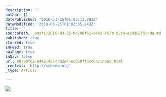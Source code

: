 ```yaml
---
description: ''
author: []
datePublished: '2016-03-25T01:03:13.781Z'
dateModified: '2016-03-25T01:02:35.243Z'
title: ''
sourcePath: _posts/2016-03-25-bd798f61-e442-467e-b2e4-ec0307f5cc0a.md
published: true
starred: true
inFeed: true
hasPage: true
inNav: false
url: bd798f61-e442-467e-b2e4-ec0307f5cc0a/index.html
_context: 'http://schema.org'
_type: Article

---
```

![](https://the-grid-user-content.s3-us-west-2.amazonaws.com/b5d79ada-88a4-4ca5-aeb3-bee7571c51b6.png)